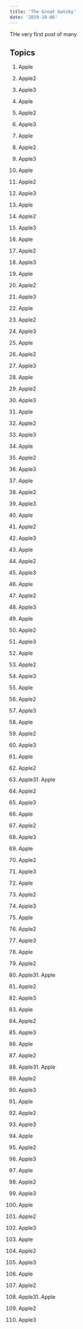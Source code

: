 ```yaml
---
title: 'The Great Gatsby'
date: '2019-10-06'
---
```


THe very first post of many

## Topics

1. Apple
2. Apple2
3. Apple3
1. Apple
2. Apple2
3. Apple3
1. Apple
2. Apple2
3. Apple3

1. Apple
2. Apple2
3. Apple3
1. Apple
2. Apple2
3. Apple3
1. Apple
2. Apple2
3. Apple3
1. Apple
2. Apple2
3. Apple3
1. Apple
2. Apple2
3. Apple3
1. Apple
2. Apple2
3. Apple3

1. Apple
2. Apple2
3. Apple3
1. Apple
2. Apple2
3. Apple3
1. Apple
2. Apple2
3. Apple3

1. Apple
2. Apple2
3. Apple3
1. Apple
2. Apple2
3. Apple3
1. Apple
2. Apple2
3. Apple3

1. Apple
2. Apple2
3. Apple3
1. Apple
2. Apple2
3. Apple3
1. Apple
2. Apple2
3. Apple3
1. Apple
2. Apple2
3. Apple3

1. Apple
2. Apple2
3. Apple3
1. Apple
2. Apple2
3. Apple31. Apple
2. Apple2
3. Apple3

1. Apple
2. Apple2
3. Apple3
1. Apple
2. Apple2
3. Apple3
1. Apple
2. Apple2
3. Apple3
1. Apple
2. Apple2
3. Apple3

1. Apple
2. Apple2
3. Apple31. Apple
2. Apple2
3. Apple3

1. Apple
2. Apple2
3. Apple3
1. Apple
2. Apple2
3. Apple31. Apple
2. Apple2
3. Apple3

1. Apple
2. Apple2
3. Apple3
1. Apple
2. Apple2
3. Apple3
1. Apple
2. Apple2
3. Apple3
1. Apple
2. Apple2
3. Apple3

1. Apple
2. Apple2
3. Apple3
1. Apple
2. Apple2
3. Apple31. Apple
2. Apple2
3. Apple3

